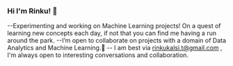 ### Hi I'm Rinku! 👋

 --Experimenting and working on Machine Learning projects! On a quest of learning new concepts each day, if not that you can find me having a run around the park.
 --I’m open to collaborate on projects with a domain of Data Analytics and Machine Learning.👯 
 -- I am best via rinkukalsi.t@gmail.com , I'm always open to interesting conversations and collaboration.
 

